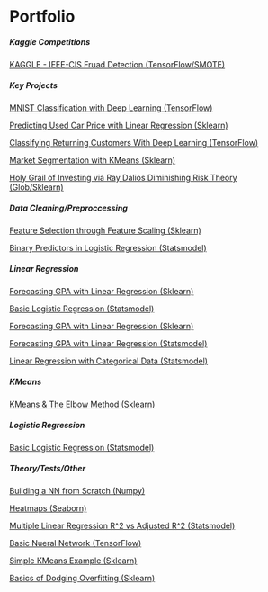 # Portfolio

##### Kaggle Competitions
[KAGGLE - IEEE-CIS Fruad Detection (TensorFlow/SMOTE)](https://www.dropbox.com/s/vadtsbcanavurkj/IEEE-CIS%20Fruad%20Detection%20%28TensorFlow%29.html?dl=0)

##### Key Projects
[MNIST Classification with Deep Learning (TensorFlow)](https://www.dropbox.com/s/f654ejwp9w3zjb3/MNIST%20Classification%20with%20Deep%20Learning%20%28TensorFlow%29.html?dl=0)

[Predicting Used Car Price with Linear Regression  (Sklearn)](https://www.dropbox.com/s/ln6lwd6qhx90sgq/Predicting%20Used-car%20Prices%20with%20Linear%20Regression%20%28Sklearn%29.html?dl=0)

[Classifying Returning Customers With Deep Learning (TensorFlow)](https://github.com/dsk0203/dsk0203.github.io/blob/master/images/Classifying%20a%20previous%20customer%20as%20a%20potential%20return%20customer%20with%20TensorFlow.ipynb)

[Market Segmentation with KMeans (Sklearn)](https://www.dropbox.com/s/6tyi8d3gfkfeljx/Market%20Segmentation%20with%20KMeans.html?dl=0)

[Holy Grail of Investing via Ray Dalios Diminishing Risk Theory (Glob/Sklearn)](https://www.dropbox.com/s/9kh5nfdaopsd1np/Holy%20Grail%20of%20Investing%20%28Ray%20Dalio%27s%20Diminishing%20Risk%20Theory%29.html?dl=0)

##### Data Cleaning/Preproccessing

[Feature Selection through Feature Scaling (Sklearn)](https://github.com/dsk0203/dsk0203.github.io/blob/master/images/Feature%20Selection%20through%20Feature%20Scaling%20(Standardization)%20with%20sklearn.ipynb)

[Binary Predictors in Logistic Regression (Statsmodel)](https://github.com/dsk0203/dsk0203.github.io/blob/master/images/Binary%20Predictors%20in%20logistic%20regression.ipynb)

##### Linear Regression

[Forecasting GPA with Linear Regression (Sklearn)](https://github.com/dsk0203/dsk0203.github.io/blob/master/images/Forecasting%20GPA%20with%20sklearn%20Linear%20Regression.ipynb)

[Basic Logistic Regression (Statsmodel)](https://github.com/dsk0203/dsk0203.github.io/blob/master/images/Basic%20Logistic%20Regression%20(statsmodel).ipynb)

[Forecasting GPA with Linear Regression (Sklearn)](https://github.com/dsk0203/dsk0203.github.io/blob/master/images/Forecasting%20GPA%20with%20sklearn%20Linear%20Regression.ipynb)

[Forecasting GPA with Linear Regression (Statsmodel)](https://github.com/dsk0203/dsk0203.github.io/blob/master/images/Linear%20Regression%20to%20forecast%20GPA%20of%20a%20student%20based%20on%20SAT%20scores%20(statsmodel).ipynb)

[Linear Regression with Categorical Data (Statsmodel)](https://github.com/dsk0203/dsk0203.github.io/blob/master/images/Linear%20Regression%20with%20Categorical%20Data.ipynb)

##### KMeans

[KMeans & The Elbow Method (Sklearn)](https://github.com/dsk0203/dsk0203.github.io/blob/master/images/KMeans%20%26%20The%20Elbow%20Method.ipynb)

##### Logistic Regression

[Basic Logistic Regression (Statsmodel)](https://github.com/dsk0203/dsk0203.github.io/blob/master/images/Basic%20Logistic%20Regression%20(statsmodel).ipynb)

##### Theory/Tests/Other

[Building a NN from Scratch (Numpy)](https://github.com/dsk0203/dsk0203.github.io/blob/master/images/Building%20a%20Neural%20Network%20from%20scratch%20with%20numpy.ipynb)

[Heatmaps (Seaborn)](https://github.com/dsk0203/dsk0203.github.io/blob/master/images/Clustermap%20(Hier%20Clus).ipynb)

[Multiple Linear Regression R^2 vs Adjusted R^2 (Statsmodel)](https://github.com/dsk0203/dsk0203.github.io/blob/master/images/Multiple%20Linear%20Regression%2C%20Adjusted%20R%5E2%20versus%20R%5E2.ipynb)

[Basic Nueral Network (TensorFlow)](https://github.com/dsk0203/dsk0203.github.io/blob/master/images/Neural%20Network%20in%20TensorFlow.ipynb)

[Simple KMeans Example (Sklearn)](https://github.com/dsk0203/dsk0203.github.io/blob/master/images/Simple%20KMeans%20Example.ipynb)

[Basics of Dodging Overfitting (Sklearn)](https://github.com/dsk0203/dsk0203.github.io/blob/master/images/Utilizing%20Train%20Test%20Split%20%20(sklearn)%20(example%20variables%20a%26b).ipynb)
